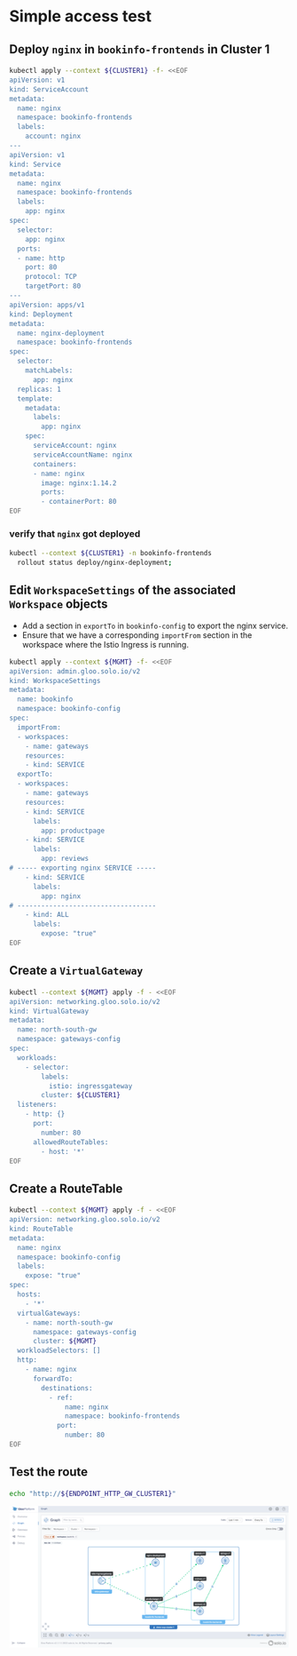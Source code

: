# Simple access test

## Deploy `nginx` in `bookinfo-frontends` in Cluster 1

```bash
kubectl apply --context ${CLUSTER1} -f- <<EOF
apiVersion: v1
kind: ServiceAccount
metadata:
  name: nginx
  namespace: bookinfo-frontends
  labels:
    account: nginx
---
apiVersion: v1
kind: Service
metadata:
  name: nginx
  namespace: bookinfo-frontends
  labels:
    app: nginx
spec:
  selector:
    app: nginx
  ports:
  - name: http
    port: 80
    protocol: TCP
    targetPort: 80
---
apiVersion: apps/v1
kind: Deployment
metadata:
  name: nginx-deployment
  namespace: bookinfo-frontends
spec:
  selector:
    matchLabels:
      app: nginx
  replicas: 1
  template:
    metadata:
      labels:
        app: nginx
    spec:
      serviceAccount: nginx
      serviceAccountName: nginx
      containers:
      - name: nginx
        image: nginx:1.14.2
        ports:
        - containerPort: 80
EOF
```

### verify that `nginx` got deployed

```bash
kubectl --context ${CLUSTER1} -n bookinfo-frontends
  rollout status deploy/nginx-deployment;
```

## Edit `WorkspaceSettings` of the associated `Workspace` objects

- Add a section in `exportTo` in `bookinfo-config` to export the nginx service.
- Ensure that we have a corresponding `importFrom` section in the workspace where the Istio Ingress is running.

```bash
kubectl apply --context ${MGMT} -f- <<EOF
apiVersion: admin.gloo.solo.io/v2
kind: WorkspaceSettings
metadata:
  name: bookinfo
  namespace: bookinfo-config
spec:
  importFrom:
  - workspaces:
    - name: gateways
    resources:
    - kind: SERVICE
  exportTo:
  - workspaces:
    - name: gateways
    resources:
    - kind: SERVICE
      labels:
        app: productpage
    - kind: SERVICE
      labels:
        app: reviews
# ----- exporting nginx SERVICE -----
    - kind: SERVICE
      labels:
        app: nginx
# -----------------------------------
    - kind: ALL
      labels:
        expose: "true"
EOF
```

## Create a `VirtualGateway`

```bash
kubectl --context ${MGMT} apply -f - <<EOF
apiVersion: networking.gloo.solo.io/v2
kind: VirtualGateway
metadata:
  name: north-south-gw
  namespace: gateways-config
spec:
  workloads:
    - selector:
        labels:
          istio: ingressgateway
        cluster: ${CLUSTER1}
  listeners: 
    - http: {}
      port:
        number: 80
      allowedRouteTables:
        - host: '*'
EOF
```

## Create a RouteTable
```bash
kubectl --context ${MGMT} apply -f - <<EOF
apiVersion: networking.gloo.solo.io/v2
kind: RouteTable
metadata:
  name: nginx
  namespace: bookinfo-config
  labels:
    expose: "true"
spec:
  hosts:
    - '*'
  virtualGateways:
    - name: north-south-gw
      namespace: gateways-config
      cluster: ${MGMT}
  workloadSelectors: []
  http:
    - name: nginx
      forwardTo:
        destinations:
          - ref:
              name: nginx
              namespace: bookinfo-frontends
            port:
              number: 80
EOF
```

## Test the route
```bash
echo "http://${ENDPOINT_HTTP_GW_CLUSTER1}"
```
![Graph](images/simple-app-access-via-ingress.png)
